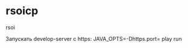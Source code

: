 rsoicp
======

rsoi

Запускать develop-server с https: 
JAVA_OPTS=-Dhttps.port=<httpsPort> play run <httpPort>